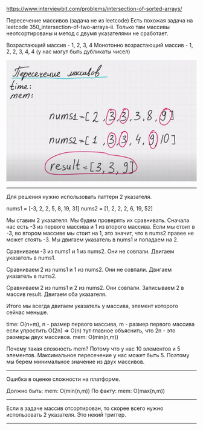 https://www.interviewbit.com/problems/intersection-of-sorted-arrays/

Пересечение массивов (задача не из leetcode)
Есть похожая задача на leetcode 350_intersection-of-two-arrays-ii. Только там массивы неотсортированы и метод с двумя указателями не сработает.

Возрастающий массив - 1, 2, 3, 4
Монотонно возрастающий массив - 1, 2, 2, 3, 4, 4 (у нас могут быть дубликаты чисел)

![1](images/1.png)

----

Для решения нужно использовать паттерн 2 указателя.

nums1 = [-3, 2, 2, 5, 8, 19, 31]
nums2 = [1, 2, 2, 2, 6, 19, 52]

Мы ставим 2 указателя. Мы будем проверять их сравнивать.
Сначала нас есть -3 из первого массива и 1 из второго массива. Если мы стоит в -3, во втором массиве мы стоит на 1, это значит, что в nums2 правее не может стоять -3. Мы двигаем указатель в nums1 и попадаем на 2.

Сравниваем -3 из nums1 и 1 из nums2. Они не совпали. Двигаем указатель в nums1.

Сравниваем 2 из nums1 и 1 из nums2. Они не совпали. Двигаем указатель в nums2.

Сравниваем 2 из nums1 и 2 из nums2. Они совпали. Записываем 2 в массив result. Двигаем оба указателя.

Итого мы всегда двигаем указатель у массива, элемент которого сейчас меньше.

time: O(n+m), n - размер первого массива, m - размер первого массива
если упростить O(2n) => O(n) тут главное объяснить, что 2n - это размеры двух массивов.
mem: O(min(n,m))

Почему такая сложность mem?
Потому что у нас 10 элементов и 5 элементов. Максимальное пересечение у нас может быть 5. Поэтому мы берем минимальное значение из двух массивов.

------

Ошибка в оценке сложности на платформе.

Должно быть:
mem: O(min(n,m))
По факту:
mem: O(max(n,m))

-------

Если в задаче массив отсортирован, то скорее всего нужно использовать 2 указателя. Это некий триггер.

-------